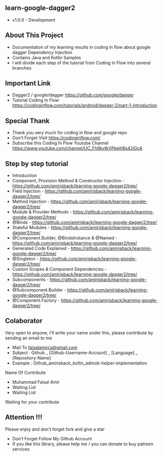 ## learn-google-dagger2
- v1.0.0 - Development

## About This Project
- Documentation of my learning results in coding in flow about google dagger Dependency Injection
- Contains Java and Kotlin Samples
- I will divide each step of the tutorial from Coding In Flow into several branches

## Important Link
- Dagger2 / google/dagger https://github.com/google/dagger
- Tutorial Coding In Flow https://codinginflow.com/tutorials/android/dagger-2/part-1-introduction

## Special Thank
- Thank you very much for coding in flow and google repo
- Don't Forget Visit https://codinginflow.com/
- Subscribe this Coding In Flow Youtube Channel https://www.youtube.com/channel/UC_Fh8kvtkVPkeihBs42jGcA

## Step by step tutorial
- Introduction
- Component, Provision Method & Constructor Injection - https://github.com/amirisback/learning-google-dagger2/tree/
- Field Injection - https://github.com/amirisback/learning-google-dagger2/tree/
- Method Injection - https://github.com/amirisback/learning-google-dagger2/tree/
- Module & Provider Methods - https://github.com/amirisback/learning-google-dagger2/tree/
- @Binds - https://github.com/amirisback/learning-google-dagger2/tree/
- Stateful Modules - https://github.com/amirisback/learning-google-dagger2/tree/
- @Component.Builder, @BindsInstance & @Named - https://github.com/amirisback/learning-google-dagger2/tree/
- Generated Code Explained - https://github.com/amirisback/learning-google-dagger2/tree/
- @Singleton - https://github.com/amirisback/learning-google-dagger2/tree/
- Custom Scopes & Component Dependencies - https://github.com/amirisback/learning-google-dagger2/tree/
- Subcomponents - https://github.com/amirisback/learning-google-dagger2/tree/
- @Subcomponent.Builder - https://github.com/amirisback/learning-google-dagger2/tree/
- @Component.Factory - https://github.com/amirisback/learning-google-dagger2/tree/

## Colaborator
Very open to anyone, I'll write your name under this, please contribute by sending an email to me

- Mail To faisalamircs@gmail.com
- Subject : Github _ [Github-Username-Account] _ [Language] _ [Repository-Name]
- Example : Github_amirisback_kotlin_admob-helper-implementation

Name Of Contribute
- Muhammad Faisal Amir
- Waiting List
- Waiting List

Waiting for your contribute

## Attention !!!
Please enjoy and don't forget fork and give a star
- Don't Forget Follow My Github Account
- If you like this library, please help me / you can donate to buy patreon services

